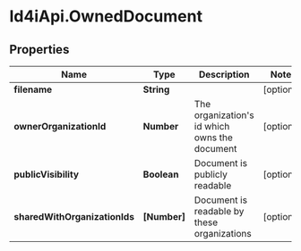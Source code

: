 # Id4iApi.OwnedDocument

## Properties
Name | Type | Description | Notes
------------ | ------------- | ------------- | -------------
**filename** | **String** |  | [optional] 
**ownerOrganizationId** | **Number** | The organization&#39;s id which owns the document | [optional] 
**publicVisibility** | **Boolean** | Document is publicly readable | [optional] 
**sharedWithOrganizationIds** | **[Number]** | Document is readable by these organizations | [optional] 


